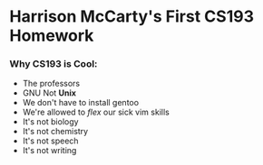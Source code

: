 # Harrison McCarty's First CS193 Homework

### Why CS193 is Cool:
- The professors
- GNU Not <strong>Unix</strong>
- We don't have to install gentoo
- We're allowed to <em>flex</em> our sick vim skills
- It's not biology
- It's not chemistry
- It's not speech
- It's not writing
